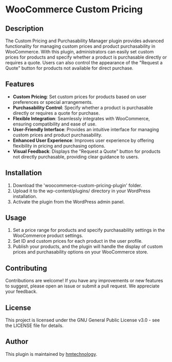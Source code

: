 # WooCommerce Custom Pricing 

## Description

The Custom Pricing and Purchasability Manager plugin provides advanced functionality for managing custom prices and product purchasability in WooCommerce. With this plugin, administrators can easily set custom prices for products and specify whether a product is purchasable directly or requires a quote. Users can also control the appearance of the "Request a Quote" button for products not available for direct purchase.

## Features

- **Custom Pricing**: Set custom prices for products based on user preferences or special arrangements.
- **Purchasability Control**: Specify whether a product is purchasable directly or requires a quote for purchase.
- **Flexible Integration**: Seamlessly integrates with WooCommerce, ensuring compatibility and ease of use.
- **User-Friendly Interface**: Provides an intuitive interface for managing custom prices and product purchasability.
- **Enhanced User Experience**: Improves user experience by offering flexibility in pricing and purchasing options.
- **Visual Feedback**: Displays the "Request a Quote" button for products not directly purchasable, providing clear guidance to users.

## Installation

1. Download the 'woocommerce-custom-pricing-plugin' folder.
2. Upload it to the wp-content/plugins/ directory in your WordPress installation.
3. Activate the plugin from the WordPress admin panel.

## Usage

1. Set a price range for products and specify purchasability settings in the WooCommerce product settings.
2. Set ID and custom prices for each product in the user profile.
3. Publish your products, and the plugin will handle the display of custom prices and purchasability options on your WooCommerce store.

## Contributing

Contributions are welcome! If you have any improvements or new features to suggest, please open an issue or submit a pull request. We appreciate your feedback.

## License

This project is licensed under the GNU General Public License v3.0 - see the LICENSE file for details.

## Author

This plugin is maintained by [hmtechnology](https://github.com/hmtechnology).
